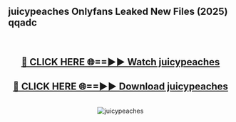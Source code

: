 <h2>juicypeaches Onlyfans Leaked New Files (2025) qqadc</h2>
<br>
<div align="center">
<h2><a href="https://mediafiles.top/juicypeaches&ref=git" rel="nofollow">🔴 CLICK HERE 🌐==►► Watch juicypeaches</a></h2>
<h2><a href="https://mediafiles.top/juicypeaches&ref=git" rel="nofollow">🔴 CLICK HERE 🌐==►► Download juicypeaches</a></h2>
<br>
<a href="https://mediafiles.top/juicypeaches&ref=git" rel="nofollow" data-target="animated-image.originalLink"><img src="https://i.ibb.co.com/xMMVF88/686577567.gif" alt="juicypeaches" style="max-width: 100%; display: inline-block;" data-target="animated-image.originalImage"></a>
</div>
<br>
<br>